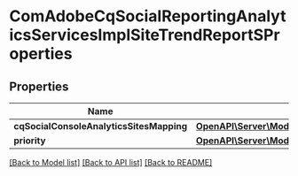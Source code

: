 # ComAdobeCqSocialReportingAnalyticsServicesImplSiteTrendReportSProperties

## Properties
Name | Type | Description | Notes
------------ | ------------- | ------------- | -------------
**cqSocialConsoleAnalyticsSitesMapping** | [**OpenAPI\Server\Model\ConfigNodePropertyArray**](ConfigNodePropertyArray.md) |  | [optional] 
**priority** | [**OpenAPI\Server\Model\ConfigNodePropertyInteger**](ConfigNodePropertyInteger.md) |  | [optional] 

[[Back to Model list]](../README.md#documentation-for-models) [[Back to API list]](../README.md#documentation-for-api-endpoints) [[Back to README]](../README.md)


